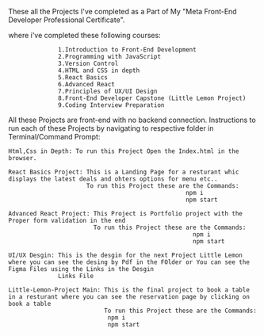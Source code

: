 These all the Projects I've completed as a Part of My "Meta Front-End Developer Professional Certificate".

where i've completed these following courses:

                  1.Introduction to Front-End Development
                  2.Programming with JavaScript
                  3.Version Control
                  4.HTML and CSS in depth
                  5.React Basics
                  6.Advanced React
                  7.Principles of UX/UI Design
                  8.Front-End Developer Capstone (Little Lemon Project)
                  9.Coding Interview Preparation

All these Projects are front-end with no backend connection.
Instructions to run each of these Projects by navigating to respective folder in Terminal/Command Prompt:

    Html,Css in Depth: To run this Project Open the Index.html in the browser.
    
    React Basics Project: This is a Landing Page for a resturant whic displays the latest deals and ohters options for menu etc..
                          To run this Project these are the Commands:
                                                      npm i
                                                      npm start
                                
    Advanced React Project: This Project is Portfolio project with the Proper form validation in the end
                            To run this Project these are the Commands:
                                                        npm i
                                                        npm start
                                                        
    UI/UX Desgin: This is the desgin for the next Project Little Lemon where you can see the desing by Pdf in the FOlder or You can see the Figma Files using the Links in the Desgin     
                  Links File

    Little-Lemon-Project Main: This is the final project to book a table in a resturant where you can see the reservation page by clicking on book a table 
                               To run this Project these are the Commands:
                                npm i
                                npm start
